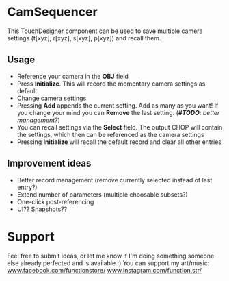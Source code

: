 # CamSequencer

This TouchDesigner component can be used to save multiple camera settings (t[xyz], r[xyz], s[xyz], p[xyz]) and recall them.

## Usage

- Reference your camera in the **OBJ** field
- Press **Initialize**. This will record the momentary camera settings as default 
- Change camera settings
- Pressing **Add** appends the current setting. Add as many as you want! If you change your mind you can **Remove** the last setting. (***#TODO**: better management?*)
- You can recall settings via the **Select** field. The output CHOP will contain the settings, which then can be referenced as the camera settings 
- Pressing **Initialize** will recall the default record and clear all other entries

## Improvement ideas

- Better record management (remove currently selected instead of last entry?)
- Extend number of parameters (multiple choosable subsets?)
- One-click post-referencing
- UI?? Snapshots??

# Support

Feel free to submit ideas, or let me know if I'm doing something someone else already perfected and is available :)
You can support my art/music: www.facebook.com/functionstore/ www.instagram.com/function.str/